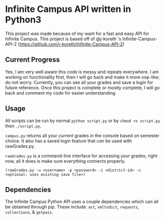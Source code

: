 # Infinite Campus API written in Python3
This project was made because of my want for a fast and easy API for Infinite Campus. This project is based off of @j-koreth 's Infinite-Campus-API-2 (https://github.com/j-koreth/Infinite-Campus-API-2)

## Current Progress
Yes, I am very well aware this code is messy and repeats everywhere. I am working on functionality first, then I will go back and make it more oop-like; do not 
worry. Currently, you can see all your grades and save a login for future reference. Once this project is complete or mostly complete, I will go back and comment 
my code for easier understanding.

## Usage
All scripts can be run by normal `python script.py` or by `chmod +x script.py` then `./script.py`.

`campus.py` returns all your current grades in the console based on semester choice. It also has a saved login feature that can be used with rawGrades.py.

`rawGrades.py` is a command-line interface for accessing your grades; right now, all it does is make sure everything connects properly.

```(rawGrades.py -u <username> -p <password> -i <district-id> -c <optional: uses existing save file>)```

## Dependencies
The Infinite Campus Python API uses a couple dependencies which can all be obtained through pip. These include: `ast`, `xmltodict`, `requests`, `collections`, & `getpass`.
